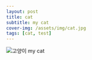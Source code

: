 ```yaml
---
layout: post
title: cat
subtitle: my cat
cover-img: /assets/img/cat.jpg
tags: [cat, test]
---
```


![고양이](/assets/img/cat.jpg)
my cat
